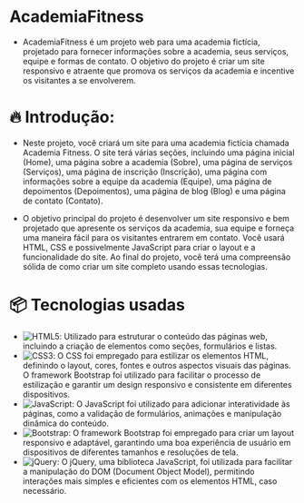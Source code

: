 # AcademiaFitness
* AcademiaFitness é um projeto web para uma academia fictícia, projetado para fornecer informações sobre a academia, seus serviços, equipe e formas de contato. O objetivo do projeto é criar um site responsivo e atraente que promova os serviços da academia e incentive os visitantes a se envolverem.

# 🔥 Introdução:
- Neste projeto, você criará um site para uma academia fictícia chamada Academia Fitness. O site terá várias seções, incluindo uma página inicial (Home), uma página sobre a academia (Sobre), uma página de serviços (Serviços), uma página de inscrição (Inscrição), uma página com informações sobre a equipe da academia (Equipe), uma página de depoimentos (Depoimentos), uma página de blog (Blog) e uma página de contato (Contato).

- O objetivo principal do projeto é desenvolver um site responsivo e bem projetado que apresente os serviços da academia, sua equipe e forneça uma maneira fácil para os visitantes entrarem em contato. Você usará HTML, CSS e possivelmente JavaScript para criar o layout e a funcionalidade do site. Ao final do projeto, você terá uma compreensão sólida de como criar um site completo usando essas tecnologias.  

# 📦 Tecnologias usadas

- ![HTML5](https://img.shields.io/badge/html5-%23E34F26.svg?style=for-the-badge&logo=html5&logoColor=white): Utilizado para estruturar o conteúdo das páginas web, incluindo a criação de elementos como seções, formulários e listas.
- ![CSS3](https://img.shields.io/badge/css3-%231572B6.svg?style=for-the-badge&logo=css3&logoColor=white): O CSS foi empregado para estilizar os elementos HTML, definindo o layout, cores, fontes e outros aspectos visuais das páginas. O framework Bootstrap foi utilizado para facilitar o processo de estilização e garantir um design responsivo e consistente em diferentes dispositivos.
- ![JavaScript](https://img.shields.io/badge/javascript-%23323330.svg?style=for-the-badge&logo=javascript&logoColor=%23F7DF1E): O JavaScript foi utilizado para adicionar interatividade às páginas, como a validação de formulários, animações e manipulação dinâmica do conteúdo.
- ![Bootstrap](https://img.shields.io/badge/bootstrap-%238511FA.svg?style=for-the-badge&logo=bootstrap&logoColor=white): O framework Bootstrap foi empregado para criar um layout responsivo e adaptável, garantindo uma boa experiência de usuário em dispositivos de diferentes tamanhos e resoluções de tela.
- ![jQuery](https://img.shields.io/badge/jquery-%230769AD.svg?style=for-the-badge&logo=jquery&logoColor=white): O jQuery, uma biblioteca JavaScript, foi utilizada para facilitar a manipulação do DOM (Document Object Model), permitindo interações mais simples e eficientes com os elementos HTML, caso necessário.
